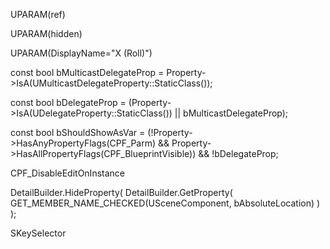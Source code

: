 UPARAM(ref)

UPARAM(hidden)

UPARAM(DisplayName="X (Roll)")

const bool bMulticastDelegateProp = Property-&gt;IsA(UMulticastDelegateProperty::StaticClass());

const bool bDelegateProp = (Property-&gt;IsA(UDelegateProperty::StaticClass()) || bMulticastDelegateProp);

const bool bShouldShowAsVar = (!Property-&gt;HasAnyPropertyFlags(CPF_Parm) && Property-&gt;HasAllPropertyFlags(CPF_BlueprintVisible)) && !bDelegateProp;

CPF_DisableEditOnInstance

DetailBuilder.HideProperty( DetailBuilder.GetProperty( GET_MEMBER_NAME_CHECKED(USceneComponent, bAbsoluteLocation) ) );

SKeySelector
